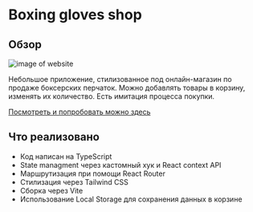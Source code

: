 # Boxing gloves shop

## Обзор
![image of website](https://psv4.userapi.com/c237231/u499681540/docs/d28/edb74c98331f/rsz_bgs.jpg?extra=2oHXz0YArMS2wjm2xbdzb0wTkyouIBgfXvKKQwtHZnAQos9EiGfZdbbWNMqxO9GtJqWzaTpZXQHPo1uH1UZGSSO8nBkbi8PJsruZsT79nAqZUnXQOrf3ePwlw-4IHu8HaGPr-JsAH1mX_vVlOVXUams)

Небольшое приложение, стилизованное под онлайн-магазин по продаже боксерских перчаток. Можно добавлять товары в корзину, изменять их количество. Есть имитация процесса покупки.

[Посмотреть и попробовать можно здесь](https://ggalushko.github.io/boxing-gloves-shop/)

## Что реализовано

- Код написан на TypeScript
- State managment через кастомный хук и React context API
- Маршрутизация при помощи React Router
- Стилизация через Tailwind CSS
- Сборка через Vite
- Использование Local Storage для сохранения данных в корзине
